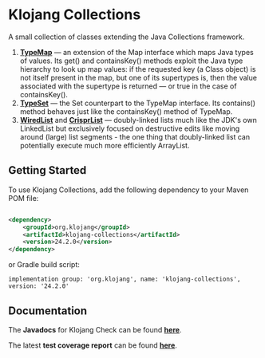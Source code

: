 # Klojang Collections

A small collection of classes extending the Java Collections framework.

1. **[TypeMap](https://klojang4j.github.io/klojang-collections/24//api/org.klojang.collections/org/klojang/collections/TypeMap.html)** &#8212; an extension of the Map interface which maps Java types of values. Its
   get() and containsKey() methods exploit the Java type hierarchy to look up map values:
   if the requested key (a Class object) is
   not itself present in the map, but one of its supertypes is, then the value
   associated with the supertype is returned &#8212; or true in the case of containsKey().
2. **[TypeSet](https://klojang4j.github.io/klojang-collections/24/api/org.klojang.collections/org/klojang/collections/TypeSet.html)**
  &#8212; the Set counterpart to the TypeMap interface. Its contains()
  method behaves just like the containsKey() method of TypeMap.
3. **[WiredList](https://klojang4j.github.io/klojang-collections/24/api/org.klojang.collections/org/klojang/collections/WiredList.html)**
   and **[CrisprList](https://klojang4j.github.io/klojang-collections/24/api/org.klojang.collections/org/klojang/collections/CrisprList.html)**
   &#8212; doubly-linked lists much like the JDK's own LinkedList but exclusively
   focused on destructive edits like moving around (large) list segments - the one
   thing that doubly-linked list can potentially execute much more efficiently
   ArrayList.

## Getting Started

To use Klojang Collections, add the following dependency to your Maven POM file:

```xml

<dependency>
    <groupId>org.klojang</groupId>
    <artifactId>klojang-collections</artifactId>
    <version>24.2.0</version>
</dependency>
```

or Gradle build script:

```
implementation group: 'org.klojang', name: 'klojang-collections', version: '24.2.0'
```

## Documentation

The **Javadocs** for Klojang Check can be
found **[here](https://klojang4j.github.io/klojang-collections/24/api)**.

The latest **test coverage report** can be
found **[here](https://klojang4j.github.io/klojang-collections/24/coverage)**.

